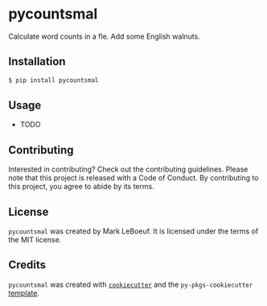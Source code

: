 # pycountsmal

Calculate word counts in a fle. Add some English walnuts. 

## Installation

```bash
$ pip install pycountsmal
```

## Usage

- TODO

## Contributing

Interested in contributing? Check out the contributing guidelines. Please note that this project is released with a Code of Conduct. By contributing to this project, you agree to abide by its terms.

## License

`pycountsmal` was created by Mark LeBoeuf. It is licensed under the terms of the MIT license.

## Credits

`pycountsmal` was created with [`cookiecutter`](https://cookiecutter.readthedocs.io/en/latest/) and the `py-pkgs-cookiecutter` [template](https://github.com/py-pkgs/py-pkgs-cookiecutter).
